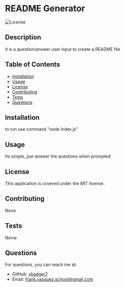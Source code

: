 
# README Generator

![License](https://img.shields.io/badge/License-MIT-blue.svg)

## Description
It is a question/answer user input to create a README file

## Table of Contents
- [Installation](#installation)
- [Usage](#usage)
- [License](#license)
- [Contributing](#contributing)
- [Tests](#tests)
- [Questions](#questions)

## Installation
to run use command "node index.js"

## Usage
Its simple, just answer the questions when prompted

## License
This application is covered under the MIT license.

## Contributing
None

## Tests
Nonw

## Questions
For questions, you can reach me at:
- GitHub: [vbadger7](https://github.com/vbadger7)
- Email: frank.vasquez.school@gmail.com
